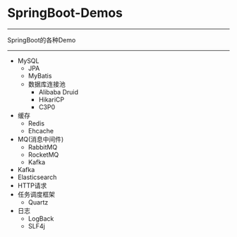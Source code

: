 # SpringBoot-Demos
***
 SpringBoot的各种Demo
*** 
* MySQL
    * JPA
    * MyBatis
    * 数据库连接池
        * Alibaba Druid
        * HikariCP
        * C3P0
* 缓存
    * Redis
    * Ehcache
* MQ(消息中间件)
    * RabbitMQ
    * RocketMQ
    * Kafka
* Kafka
* Elasticsearch
* HTTP请求
* 任务调度框架
    * Quartz
* 日志
    * LogBack
    * SLF4j